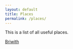 ```yaml
---	
layout: default	
title: Places	
permalink: /places/	
---
```


This is a list of all useful places.

[Briwith](places/Briwith.md)
